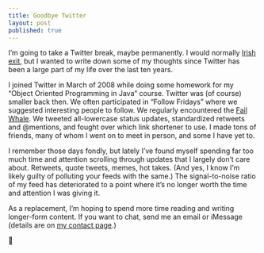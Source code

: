 ```yaml
---
title: Goodbye Twitter
layout: post
published: true
---
```


I’m going to take a Twitter break, maybe permanently. I would normally [Irish exit](http://www.slate.com/articles/life/a_fine_whine/2013/07/ghosting_the_irish_goodbye_the_french_leave_stop_saying_goodbye_at_parties.html), but I wanted to write down some of my thoughts since Twitter has been a large part of my life over the last ten years.

I joined Twitter in March of 2008 while doing some homework for my “Object Oriented Programming in Java” course. Twitter was (of course) smaller back then. We often participated in “Follow Fridays” where we suggested interesting people to follow. We regularly encountered the [Fail Whale](https://www.theatlantic.com/technology/archive/2015/01/the-story-behind-twitters-fail-whale/384313/). We tweeted all-lowercase status updates, standardized retweets and @mentions, and fought over which link shortener to use. I made tons of friends, many of whom I went on to meet in person, and some I have yet to.

I remember those days fondly, but lately I’ve found myself spending far too much time and attention scrolling through updates that I largely don’t care about. Retweets, quote tweets, memes, hot takes. (And yes, I know I’m likely guilty of polluting your feeds with the same.) The signal-to-noise ratio of my feed has deteriorated to a point where it’s no longer worth the time and attention I was giving it.

As a replacement, I’m hoping to spend more time reading and writing longer-form content. If you want to chat, send me an email or iMessage (details are on [my contact page](/contact/).)

👋